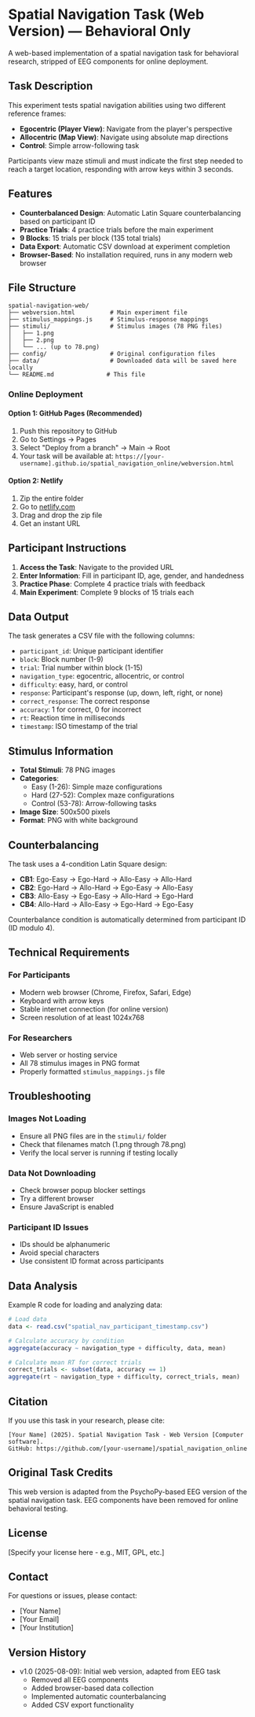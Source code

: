# Spatial Navigation Task (Web Version) — Behavioral Only

A web-based implementation of a spatial navigation task for behavioral research, stripped of EEG components for online deployment.

## Task Description

This experiment tests spatial navigation abilities using two different reference frames:
- **Egocentric (Player View)**: Navigate from the player's perspective
- **Allocentric (Map View)**: Navigate using absolute map directions 
- **Control**: Simple arrow-following task

Participants view maze stimuli and must indicate the first step needed to reach a target location, responding with arrow keys within 3 seconds.

## Features

- **Counterbalanced Design**: Automatic Latin Square counterbalancing based on participant ID 
- **Practice Trials**: 4 practice trials before the main experiment
- **9 Blocks**: 15 trials per block (135 total trials)
- **Data Export**: Automatic CSV download at experiment completion
- **Browser-Based**: No installation required, runs in any modern web browser

## File Structure

```
spatial-navigation-web/
├── webversion.html          # Main experiment file
├── stimulus_mappings.js     # Stimulus-response mappings
├── stimuli/                 # Stimulus images (78 PNG files)
│   ├── 1.png
│   ├── 2.png
│   └── ... (up to 78.png)
├── config/                  # Original configuration files
├── data/                    # Downloaded data will be saved here locally
└── README.md               # This file
```



### Online Deployment

#### Option 1: GitHub Pages (Recommended)

1. Push this repository to GitHub
2. Go to Settings → Pages
3. Select "Deploy from a branch" → Main → Root
4. Your task will be available at: `https://[your-username].github.io/spatial_navigation_online/webversion.html`

#### Option 2: Netlify

1. Zip the entire folder
2. Go to [netlify.com](https://netlify.com)
3. Drag and drop the zip file
4. Get an instant URL


## Participant Instructions

1. **Access the Task**: Navigate to the provided URL
2. **Enter Information**: Fill in participant ID, age, gender, and handedness
3. **Practice Phase**: Complete 4 practice trials with feedback
4. **Main Experiment**: Complete 9 blocks of 15 trials each
## Data Output

The task generates a CSV file with the following columns:
- `participant_id`: Unique participant identifier
- `block`: Block number (1-9)
- `trial`: Trial number within block (1-15)
- `navigation_type`: egocentric, allocentric, or control
- `difficulty`: easy, hard, or control
- `response`: Participant's response (up, down, left, right, or none)
- `correct_response`: The correct response
- `accuracy`: 1 for correct, 0 for incorrect
- `rt`: Reaction time in milliseconds
- `timestamp`: ISO timestamp of the trial

## Stimulus Information

- **Total Stimuli**: 78 PNG images
- **Categories**: 
  - Easy (1-26): Simple maze configurations
  - Hard (27-52): Complex maze configurations  
  - Control (53-78): Arrow-following tasks
- **Image Size**: 500x500 pixels
- **Format**: PNG with white background

## Counterbalancing

The task uses a 4-condition Latin Square design:
- **CB1**: Ego-Easy → Ego-Hard → Allo-Easy → Allo-Hard
- **CB2**: Ego-Hard → Allo-Hard → Ego-Easy → Allo-Easy
- **CB3**: Allo-Easy → Ego-Easy → Allo-Hard → Ego-Hard
- **CB4**: Allo-Hard → Allo-Easy → Ego-Hard → Ego-Easy

Counterbalance condition is automatically determined from participant ID (ID modulo 4).

## Technical Requirements

### For Participants
- Modern web browser (Chrome, Firefox, Safari, Edge)
- Keyboard with arrow keys
- Stable internet connection (for online version)
- Screen resolution of at least 1024x768

### For Researchers
- Web server or hosting service
- All 78 stimulus images in PNG format
- Properly formatted `stimulus_mappings.js` file

## Troubleshooting

### Images Not Loading
- Ensure all PNG files are in the `stimuli/` folder
- Check that filenames match (1.png through 78.png)
- Verify the local server is running if testing locally

### Data Not Downloading
- Check browser popup blocker settings
- Try a different browser
- Ensure JavaScript is enabled

### Participant ID Issues
- IDs should be alphanumeric
- Avoid special characters
- Use consistent ID format across participants

## Data Analysis

Example R code for loading and analyzing data:
```r
# Load data
data <- read.csv("spatial_nav_participant_timestamp.csv")

# Calculate accuracy by condition
aggregate(accuracy ~ navigation_type + difficulty, data, mean)

# Calculate mean RT for correct trials
correct_trials <- subset(data, accuracy == 1)
aggregate(rt ~ navigation_type + difficulty, correct_trials, mean)
```

## Citation

If you use this task in your research, please cite:
```
[Your Name] (2025). Spatial Navigation Task - Web Version [Computer software]. 
GitHub: https://github.com/[your-username]/spatial_navigation_online
```

## Original Task Credits

This web version is adapted from the PsychoPy-based EEG version of the spatial navigation task.
EEG components have been removed for online behavioral testing.

## License

[Specify your license here - e.g., MIT, GPL, etc.]

## Contact

For questions or issues, please contact:
- [Your Name]
- [Your Email]
- [Your Institution]

## Version History

- v1.0 (2025-08-09): Initial web version, adapted from EEG task
  - Removed all EEG components
  - Added browser-based data collection
  - Implemented automatic counterbalancing
  - Added CSV export functionality
